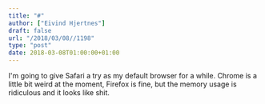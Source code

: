 ```yaml
---
title: "#"
author: ["Eivind Hjertnes"]
draft: false
url: "/2018/03/08//1198"
type: "post"
date: 2018-03-08T01:00:00+01:00
---
```


I'm going to give Safari a try as my default browser for a while. Chrome
is a little bit weird at the moment, Firefox is fine, but the memory
usage is ridiculous and it looks like shit.
